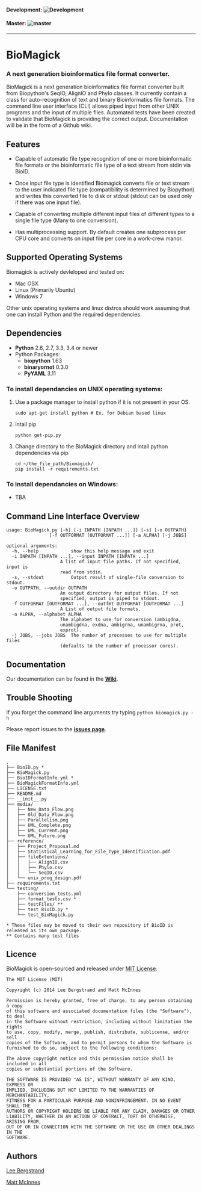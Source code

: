 #### Development: ![Development](https://magnum.travis-ci.com/LeeBergstrand/BioMagick.svg?token=gFspxRhLX7xmypaS1yi5&branch=develop) 
#### Master: ![master](https://magnum.travis-ci.com/LeeBergstrand/BioMagick.svg?token=gFspxRhLX7xmypaS1yi5&branch=master)

---------------------------------------------------------------------
BioMagick
=========
### A next generation bioinformatics file format converter.

BioMagick is a next generation bioinformatics file format converter built from Biopython's SeqIO, AlignIO and Phylo classes. It currently contain a class for auto-recognition of text and binary Bioinformatics file formats. The command line user interface (CLI) allows piped input from other UNIX programs and the input of multiple files. Automated tests have been created to validate that BioMagick is providing the correct output. Documentation will be in the form of a Github wiki.

Features
--------
- Capable of automatic file type recognition of one or more bioinformatic file formats or the bioinformatic file type of a text stream from stdin via BioID.

- Once input file type is identified Biomagick converts file or text stream to the user indicated file type (compatibility is determined by Biopython) and writes this converted file to disk or stdout (stdout can be used only if there was one input file).

- Capable of converting multiple different input files of different types to a single file type (Many to one conversion).

- Has multiprocessing support. By default creates one subprocess per CPU core and converts on input file per core in a work-crew manor.

Supported Operating Systems
---------------------------
Biomagick is actively devleloped and tested on:

- Mac OSX
- Linux (Primarily Ubuntu)
- Windows 7

Other unix operating systems and linux distros should work assuming that one can install Python and the required dependencies. 


Dependencies
------------
- **Python** 2.6, 2.7, 3.3, 3.4 or newer
- Python Packages:
	- **biopython** 1.63
	- **binaryornot** 0.3.0
	- **PyYAML** 3.11

### To install dependancies on UNIX operating systems:

1. Use a package manager to install python if it is not present in your OS.

	```
	sudo apt-get install python # Ex. for Debian based linux 
	```
2. Intall pip

	```
	python get-pip.py
	```
3. Change directory to the BioMagick directory and intall python dependencies via pip

	```
	cd ~/the_file_path/Biomagick/
	pip install -r requirements.txt
	```
	
### To install dependancies on Windows:
- TBA

Command Line Interface Overview
-------------------------------
    usage: BioMagick.py [-h] [-i INPATH [INPATH ...]] [-s] [-o OUTPATH]
                    [-f OUTFORMAT [OUTFORMAT ...]] [-a ALPHA] [-j JOBS]

    optional arguments:
      -h, --help            show this help message and exit
      -i INPATH [INPATH ...], --input INPATH [INPATH ...]
                        A list of input file paths. If not specified, input is
                        read from stdin.
      -s, --stdout          Output result of single-file conversion to stdout.
      -o OUTPATH, --outdir OUTPATH
                        An output directory for output files. If not
                        specified, output is piped to stdout.
      -f OUTFORMAT [OUTFORMAT ...], --outfmt OUTFORMAT [OUTFORMAT ...]
                        A List of output file formats.
      -a ALPHA, --alphabet ALPHA
                        The alphabet to use for conversion (ambigdna,
                        unambigdna, exdna, ambigrna, unambigrna, prot,
                        exprot).
      -j JOBS, --jobs JOBS  The number of processes to use for multiple files
                        (defaults to the number of processor cores).
                        
Documentation
-------------
Our documentation can be found in the **[Wiki](http://github.com/LeeBergstrand/BioMagick/wiki)**.


Trouble Shooting
----------------
If you forget the command line arguments try typing `python biomagick.py -h`

Please report issues to the **[issues page](http://github.com/LeeBergstrand/BioMagick/issues)**.  


File Manifest
-------------
	.
	├── BioID.py *
	├── BioMagick.py
	├── BioIDFormatInfo.yml *
	├── BioMagickFormatInfo.yml
	├── LICENSE.txt
	├── README.md
	├── __init__.py
	├── media/
	│   ├── New_Data_Flow.png
	│   ├── Old_Data_Flow.png
	│   ├── Parallelism.png
	│   ├── UML_Complete.png
	│   ├── UML_Current.png
	│   └── UML_Future.png
	├── reference/
	│   ├── Project_Proposal.md
	│   ├── Statistical_Learning_for_File_Type_Identification.pdf
	│   ├── fileExtentions/
	│   │   ├── AlignIO.csv
	│   │   ├── Phylo.csv
	│   │   └── SeqIO.csv
	│   └── unix_prog_design.pdf
	├── requirements.txt
	└── testing/
	    ├── conversion_tests.yml
	    ├── format_tests.csv *
	    ├── testFiles/ **
	    ├── test_BioID.py *
	    └── test_BioMagick.py
	    
	* These files may be moved to their own repository if BioID is released as its own package.
	** Contains many test files

Licence
-------

BioMagick is open-sourced and released under [MIT License](http://en.wikipedia.org/wiki/MIT_License).

	The MIT License (MIT)
	
	Copyright (c) 2014 Lee Bergstrand and Matt McInnes
	
	Permission is hereby granted, free of charge, to any person obtaining a copy
	of this software and associated documentation files (the "Software"), to deal
	in the Software without restriction, including without limitation the rights
	to use, copy, modify, merge, publish, distribute, sublicense, and/or sell
	copies of the Software, and to permit persons to whom the Software is
	furnished to do so, subject to the following conditions:
	
	The above copyright notice and this permission notice shall be included in all
	copies or substantial portions of the Software.
	
	THE SOFTWARE IS PROVIDED "AS IS", WITHOUT WARRANTY OF ANY KIND, EXPRESS OR
	IMPLIED, INCLUDING BUT NOT LIMITED TO THE WARRANTIES OF MERCHANTABILITY,
	FITNESS FOR A PARTICULAR PURPOSE AND NONINFRINGEMENT. IN NO EVENT SHALL THE
	AUTHORS OR COPYRIGHT HOLDERS BE LIABLE FOR ANY CLAIM, DAMAGES OR OTHER
	LIABILITY, WHETHER IN AN ACTION OF CONTRACT, TORT OR OTHERWISE, ARISING FROM,
	OUT OF OR IN CONNECTION WITH THE SOFTWARE OR THE USE OR OTHER DEALINGS IN THE
	SOFTWARE.

Authors
-------
[Lee Bergstrand](http://github.com/LeeBergstrand)

[Matt McInnes](https://github.com/Krailon)